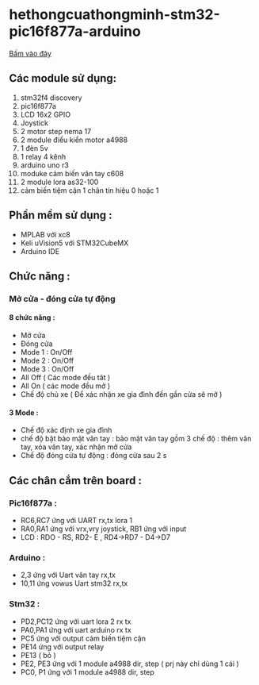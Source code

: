 # hethongcuathongminh-stm32-pic16f877a-arduino
[Bấm vào đây](https://www.youtube.com/watch?v=pdlXQQF5UMQ)
## Các module sử dụng:

1. stm32f4 discovery
2. pic16f877a
3. LCD 16x2 GPIO
4. Joystick
5. 2 motor step nema 17
6. 2 module điểu kiển motor a4988
7. 1 đèn 5v
8. 1 relay 4 kênh
9. arduino uno r3
10. moduke cảm biến vân tay c608
11. 2 module lora as32-100
12. cảm biến tiệm cận 1 chân tín hiệu 0 hoặc 1

## Phần mềm sử dụng : 

- MPLAB với xc8
- Keli uVision5 với STM32CubeMX
- Arduino IDE

## Chức năng :
### Mở cửa - đóng cửa tự động
#### 8 chức năng :
+ Mở cửa
+ Đóng cửa
+ Mode 1 : On/Off
+ Mode 2 : On/Off
+ Mode 3 : On/Off
+ All Off ( Các mode đều tăt )
+ All On ( các mode đều mở )
+ Chế độ chủ xe ( Để xác nhận xe gia đình đến gần cửa sẽ mở )
#### 3 Mode :
+ Chế độ xác định xe gia đình
+ chế độ bật bảo mật vân tay : bảo mật vân tay gồm 3 chế độ : thêm vân tay, xóa vân tay, xác nhận mở cửa
+ Chế độ đóng cửa tự động : đóng cửa sau 2 s
## Các chân cắm trên board :
### Pic16f877a :
+ RC6,RC7 ứng với UART rx,tx lora 1
+ RA0,RA1 ứng với vrx,vry joystick, RB1 ứng với input
+  LCD : RDO - RS, RD2- E , RD4->RD7 - D4->D7
### Arduino :
+ 2,3 ứng với Uart vân tay rx,tx
+ 10,11 ứng vowus Uart stm32 rx,tx
### Stm32 :
+ PD2,PC12 ứng với uart lora 2 rx tx
+  PA0,PA1 ứng với uart arduino rx tx
+  PC5 ứng với output cảm biến tiệm cận
+  PE14 ứng với output relay
+  PE13 ( bỏ )
+  PE2, PE3 ứng với 1 module a4988 dir, step ( prj này chỉ dùng 1 cái )
+  PC0, P1 ứng với 1 module a4988 dir, step
